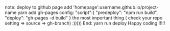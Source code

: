 note: deploy to github page
add 'homepage':username.github.io/project-name
yarn add gh-pages
config: "script":{
   "predeploy": "npm run build",
    "deploy": "gh-pages -d build"
}
the most important thing ( check your repo setting => source => gh-branch) :)))))
End: yarn run deploy 
Happy coding !!!!!
